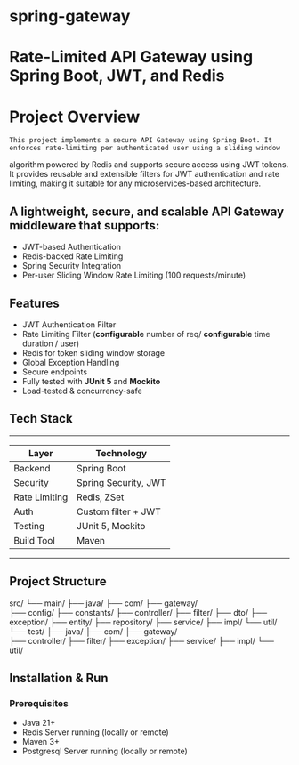 # spring-gateway

# Rate-Limited API Gateway using Spring Boot, JWT, and Redis

# Project Overview
    This project implements a secure API Gateway using Spring Boot. It enforces rate-limiting per authenticated user using a sliding window
 algorithm powered by Redis and supports secure access using JWT tokens. It provides reusable and extensible filters for JWT authentication and rate limiting, making it suitable for any microservices-based architecture.



## A lightweight, secure, and scalable API Gateway middleware that supports:

- JWT-based Authentication
- Redis-backed Rate Limiting
- Spring Security Integration
- Per-user Sliding Window Rate Limiting (100 requests/minute)


##  Features

-  JWT Authentication Filter
-  Rate Limiting Filter (**configurable** number of req/ **configurable** time duration / user)
-  Redis for token sliding window storage
-  Global Exception Handling
-  Secure endpoints
-  Fully tested with **JUnit 5** and **Mockito**
-  Load-tested & concurrency-safe


##  Tech Stack

-------------------------------------------
|      Layer       |      Technology      |
|------------------|----------------------|
| Backend          | Spring Boot          |
| Security         | Spring Security, JWT |
| Rate Limiting    | Redis, ZSet          |
| Auth             | Custom filter + JWT  |
| Testing          | JUnit 5, Mockito     |
| Build Tool       | Maven                |
-------------------------------------------



##  Project Structure

src/
 └── main/
    ├── java/
        ├── com/
            ├── gateway/   
                ├── config/
                ├── constants/
                ├── controller/
                ├── filter/
                ├── dto/
                ├── exception/
                ├── entity/
                ├── repository/
                ├── service/
                    ├── impl/
                └── util/
 └── test/
     ├── java/
        ├── com/
            ├── gateway/   
                ├── controller/
                ├── filter/
                ├── exception/
                ├── service/
                    ├── impl/
                └── util/


##  Installation & Run

### Prerequisites
- Java 21+
- Redis Server running (locally or remote)
- Maven 3+
- Postgresql Server running (locally or remote)
